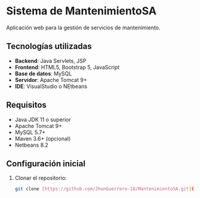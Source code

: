 # Sistema de MantenimientoSA

Aplicación web para la gestión de servicios de mantenimiento.

## Tecnologías utilizadas
- **Backend**: Java Servlets, JSP
- **Frontend**: HTML5, Bootstrap 5, JavaScript
- **Base de datos**: MySQL
- **Servidor**: Apache Tomcat 9+
- **IDE**: VisualStudio o NEtbeans

##  Requisitos
- Java JDK 11 o superior
- Apache Tomcat 9+
- MySQL 5.7+
- Maven 3.6+ (opcional)
- Netbeans 8.2

## Configuración inicial
1. Clonar el repositorio:
   ```bash
   git clone [https://github.com/JhonGuerrero-18/MantenimientoSA.git](https://github.com/JhonGuerrero-18/MantenimientoSA.git)
